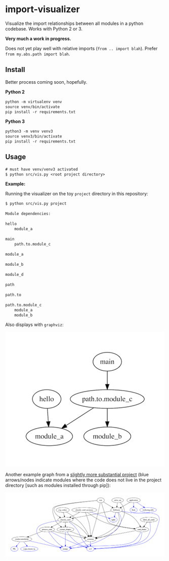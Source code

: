 # import-visualizer
Visualize the import relationships between all modules in a python codebase. Works with Python 2 or 3.

__Very much a work in progress.__

Does not yet play well with relative imports (`from .. import blah`). Prefer `from my.abs.path import blah`.

## Install

Better process coming soon, hopefully.

__Python 2__
```
python -m virtualenv venv
source venv/bin/activate
pip install -r requirements.txt
```

__Python 3__

```
python3 -m venv venv3
source venv3/bin/activate
pip install -r requirements.txt
```

## Usage

```
# must have venv/venv3 activated
$ python src/vis.py <root project directory>
```

__Example:__

Running the visualizer on the toy `project` directory in this repository:

```
$ python src/vis.py project

Module dependencies:

hello
    module_a

main
    path.to.module_c

module_a

module_b

module_d

path

path.to

path.to.module_c
    module_a
    module_b
```

Also displays with `graphviz`:

![](examples/project.png)

Another example graph from a [slightly more substantial project](https://github.com/nicolashahn/set-solver) (blue arrows/nodes indicate modules where the code does not live in the project directory [such as modules installed through pip]):

![](examples/set-solver.png)
